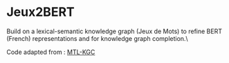 # Jeux2BERT

Build on a lexical-semantic knowledge graph (Jeux de Mots) to refine BERT (French) representations and for knowledge graph completion.\

Code adapted from : [MTL-KGC](https://github.com/bosung/MTL-KGC/tree/ae4082e37567651a293faeb0e9de4a26133ddc74)
